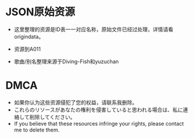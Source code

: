 # JSON原始资源

- 这里整理的资源是ID表一一对应名称，原始文件已经过处理，详情请看origindata。

- 资源到A011

- 歌曲/别名整理来源于Diving-Fish和yuzuchan

# DMCA
- 如果你认为这些资源侵犯了您的权益，请联系我删除。
- これらのリソースがあなたの権利を侵害していると思われる場合は、私に連絡して削除してください。
- If you believe that these resources infringe your rights, please contact me to delete them.
